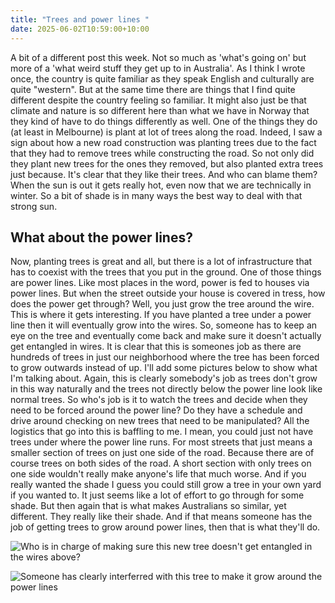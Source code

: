 ```yaml
---
title: "Trees and power lines "
date: 2025-06-02T10:59:00+10:00
---
```

A bit of a different post this week. Not so much as 'what's going on' but more of a 'what weird stuff they get up to in Australia'. As I think I wrote once, the country is quite familiar as they speak English and culturally are quite "western". But at the same time there are things that I find quite different despite the country feeling so familiar. It might also just be that climate and nature is so different here than what we have in Norway that they kind of have to do things differently as well. One of the things they do (at least in Melbourne) is plant at lot of trees along the road. Indeed, I saw a sign about how a new road construction was planting trees due to the fact that they had to remove trees while constructing the road. So not only did they plant new trees for the ones they removed, but also planted extra trees just because. It's clear that they like their trees. And who can blame them? When the sun is out it gets really hot, even now that we are technically in winter. So a bit of shade is in many ways the best way to deal with that strong sun.

## What about the power lines?

Now, planting trees is great and all, but there is a lot of infrastructure that has to coexist with the trees that you put in the ground. One of those things are power lines. Like most places in the word, power is fed to houses via power lines. But when the street outside your house is covered in tress, how does the power get through? Well, you just grow the tree around the wire. This is where it gets interesting. If you have planted a tree under a power line then it will eventually grow into the wires. So, someone has to keep an eye on the tree and eventually come back and make sure it doesn't actually get entangled in wires. It is clear that this is someones job as there are hundreds of trees in just our neighborhood where the tree has been forced to grow outwards instead of up. I'll add some pictures below to show what I'm talking about. Again, this is clearly somebody's job as trees don't grow in this way naturally and the trees not directly below the power line look like normal trees. So who's job is it to watch the trees and decide when they need to be forced around the power line? Do they have a schedule and drive around checking on new trees that need to be manipulated? All the logistics that go into this is baffling to me. I mean, you could just not have trees under where the power line runs. For most streets that just means a smaller section of trees on just one side of the road. Because there are of course trees on both sides of the road. A short section with only trees on one side wouldn't really make anyone's life that much worse. And if you really wanted the shade I guess you could still grow a tree in your own yard if you wanted to. It just seems like a lot of effort to go through for some shade. But then again that is what makes Australians so similar, yet different. They really like their shade. And if that means someone has the job of getting trees to grow around power lines, then that is what they'll do.

![](pxl_20250531_023133372.jpg "Who is in charge of making sure this new tree doesn't get entangled in the wires above?")

![](pxl_20250531_023145421.jpg "Someone has clearly interferred with this tree to make it grow around the power lines")

